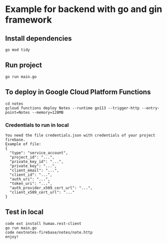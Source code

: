 # Example for backend with go and gin framework

## Install dependencies
```
go mod tidy
```

## Run project
```
go run main.go
```

## To deploy in Google Cloud Platform Functions
```
cd notes
gcloud functions deploy Notes --runtime go113 --trigger-http --entry-point=Notes --memory=128MB
```

### Credentials to run in local
```
You need the file credentials.json with credentials of your project firebase.
Example of file:
{
  "type": "service_account",
  "project_id": "...",
  "private_key_id": "...",
  "private_key": "...",
  "client_email": "...",
  "client_id": "...",
  "auth_uri": "...",
  "token_uri": "...",
  "auth_provider_x509_cert_url": "...",
  "client_x509_cert_url": "..."
}
```

## Test in local
```
code ext install humao.rest-client
go run main.go
code nextnotes-firebase/notes/note.http
enjoy!
```